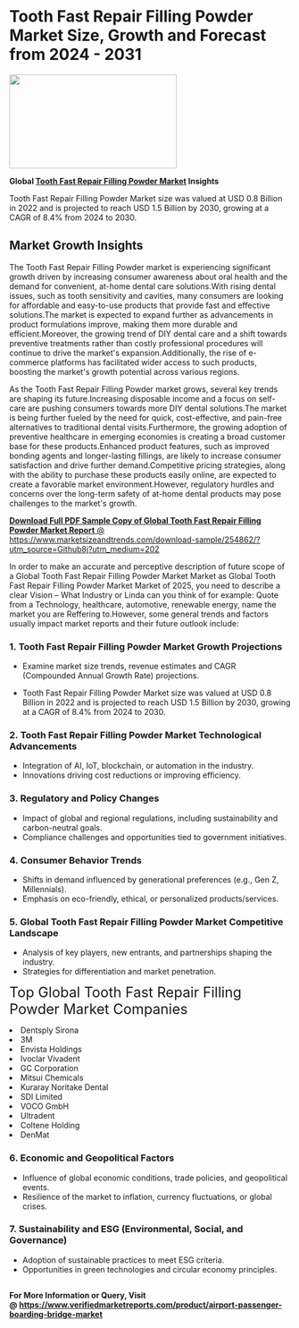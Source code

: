 <H1>Tooth Fast Repair Filling Powder Market Size, Growth and Forecast from 2024 - 2031</H1><img class="aligncenter size-medium wp-image-584254" src="https://thirdeyenews.in/wp-content/uploads/2024/09/Global-Market-Research-300x168.jpeg" alt="" width="300" height="168" /><p><strong>Global&nbsp;<a href="https://www.marketsizeandtrends.com/download-sample/254862/?utm_source=Github8j?utm_medium=202">Tooth Fast Repair Filling Powder Market</a> Insights</strong></p><p>Tooth Fast Repair Filling Powder Market size was valued at USD 0.8 Billion in 2022 and is projected to reach USD 1.5 Billion by 2030, growing at a CAGR of 8.4% from 2024 to 2030.</p><p><h2>Market Growth Insights</h2> <p>The Tooth Fast Repair Filling Powder market is experiencing significant growth driven by increasing consumer awareness about oral health and the demand for convenient, at-home dental care solutions.With rising dental issues, such as tooth sensitivity and cavities, many consumers are looking for affordable and easy-to-use products that provide fast and effective solutions.The market is expected to expand further as advancements in product formulations improve, making them more durable and efficient.Moreover, the growing trend of DIY dental care and a shift towards preventive treatments rather than costly professional procedures will continue to drive the market's expansion.Additionally, the rise of e-commerce platforms has facilitated wider access to such products, boosting the market's growth potential across various regions.</p> <p><a href="#"></a></p> <p>As the Tooth Fast Repair Filling Powder market grows, several key trends are shaping its future.Increasing disposable income and a focus on self-care are pushing consumers towards more DIY dental solutions.The market is being further fueled by the need for quick, cost-effective, and pain-free alternatives to traditional dental visits.Furthermore, the growing adoption of preventive healthcare in emerging economies is creating a broad customer base for these products.Enhanced product features, such as improved bonding agents and longer-lasting fillings, are likely to increase consumer satisfaction and drive further demand.Competitive pricing strategies, along with the ability to purchase these products easily online, are expected to create a favorable market environment.However, regulatory hurdles and concerns over the long-term safety of at-home dental products may pose challenges to the market's growth.<p><a href="#"></p><p><span class=""><strong>Download Full PDF Sample Copy of Global Tooth Fast Repair Filling Powder Market Report</strong> @ <a href="https://www.marketsizeandtrends.com/download-sample/254862/?utm_source=Github8j?utm_medium=202" target="_blank">https://www.marketsizeandtrends.com/download-sample/254862/?utm_source=Github8j?utm_medium=202</a></span></p><p>In order to make an accurate and perceptive description of future scope of a Global&nbsp;Tooth Fast Repair Filling Powder Market Market as Global&nbsp;Tooth Fast Repair Filling Powder Market Market of 2025, you need to describe a clear Vision &ndash; What Industry or Linda can you think of for example: Quote from a Technology, healthcare, automotive, renewable energy, name the market you are Reffering to.However, some general trends and factors usually impact market reports and their future outlook include:</p><h3>1.&nbsp;<strong>Tooth Fast Repair Filling Powder Market Growth Projections</strong></h3><ul><li>Examine market size trends, revenue estimates and CAGR (Compounded Annual Growth Rate) projections.</li><li><p>Tooth Fast Repair Filling Powder Market size was valued at USD 0.8 Billion in 2022 and is projected to reach USD 1.5 Billion by 2030, growing at a CAGR of 8.4% from 2024 to 2030.</p></li></ul><h3>2.&nbsp;<strong>Tooth Fast Repair Filling Powder Market Technological Advancements</strong></h3><ul><li>Integration of AI, IoT, blockchain, or automation in the industry.</li><li>Innovations driving cost reductions or improving efficiency.</li></ul><h3>3.&nbsp;<strong>Regulatory and Policy Changes</strong></h3><ul><li>Impact of global and regional regulations, including sustainability and carbon-neutral goals.</li><li>Compliance challenges and opportunities tied to government initiatives.</li></ul><h3>4.&nbsp;<strong>Consumer Behavior Trends</strong></h3><ul><li>Shifts in demand influenced by generational preferences (e.g., Gen Z, Millennials).</li><li>Emphasis on eco-friendly, ethical, or personalized products/services.</li></ul><h3>5.&nbsp;<strong>Global Tooth Fast Repair Filling Powder Market Competitive Landscape</strong></h3><ul><li>Analysis of key players, new entrants, and partnerships shaping the industry.</li><li>Strategies for differentiation and market penetration.</li></ul><p data-pm-slice="1 1 []"><span style="color: inherit; font-family: inherit; font-size: 25px;">Top Global Tooth Fast Repair Filling Powder Market Companies</span></p><div class="" data-test-id=""><p><li>Dentsply Sirona</li><li> 3M</li><li> Envista Holdings</li><li> Ivoclar Vivadent</li><li> GC Corporation</li><li> Mitsui Chemicals</li><li> Kuraray Noritake Dental</li><li> SDI Limited</li><li> VOCO GmbH</li><li> Ultradent</li><li> Coltene Holding</li><li> DenMat</li></p></div><h3>6.&nbsp;<strong>Economic and Geopolitical Factors</strong></h3><ul><li>Influence of global economic conditions, trade policies, and geopolitical events.</li><li>Resilience of the market to inflation, currency fluctuations, or global crises.</li></ul><h3>7.&nbsp;<strong>Sustainability and ESG (Environmental, Social, and Governance)</strong></h3><ul><li>Adoption of sustainable practices to meet ESG criteria.</li><li>Opportunities in green technologies and circular economy principles.</li></ul><h2><strong style="font-size: 14px;">For More Information or Query, Visit @&nbsp;</strong><a style="background-color: #ffffff; font-size: 14px;" href="https://www.marketsizeandtrends.com/report/tooth-fast-repair-filling-powder-market/" target="_blank">https://www.verifiedmarketreports.com/product/airport-passenger-boarding-bridge-market</a></h2>
